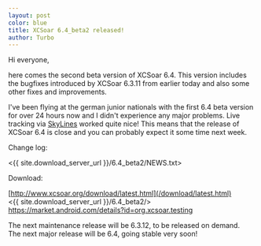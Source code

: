 ```yaml
---
layout: post
color: blue
title: XCSoar 6.4_beta2 released!
author: Turbo
---
```

Hi everyone,

here comes the second beta version of XCSoar 6.4. This version includes the
bugfixes introduced by XCSoar 6.3.11 from earlier today and also some other
fixes and improvements.

I've been flying at the german junior nationals with the first 6.4 beta version
for over 24 hours now and I didn't experience any major problems. Live tracking
via [SkyLines](http://skylines.xcsoar.org) worked quite nice! This means that
the release of XCSoar 6.4 is close and you can probably expect it some time next
week.

Change log:

 <{{ site.download_server_url }}/6.4_beta2/NEWS.txt>

Download:

 [http://www.xcsoar.org/download/latest.html](/download/latest.html)  
 <{{ site.download_server_url }}/6.4_beta2/>  
 <https://market.android.com/details?id=org.xcsoar.testing>

The next maintenance release will be 6.3.12, to be released on demand.  
The next major release will be 6.4, going stable very soon!

